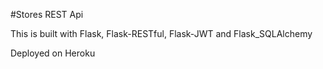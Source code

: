 #Stores REST Api

This is built with Flask, Flask-RESTful, Flask-JWT and Flask_SQLAlchemy

Deployed on Heroku
